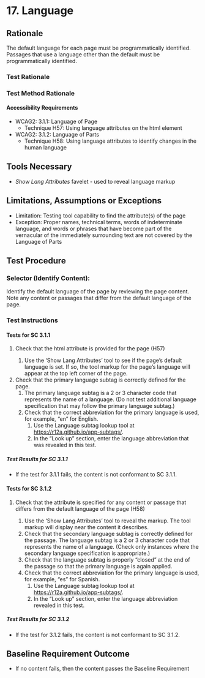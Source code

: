 # 17. Language
## Rationale
The default language for each page must be programmatically identified. Passages that use a language other than the default must be programmatically identified.

### Test Rationale

### Test Method Rationale

#### Accessibility Requirements
* WCAG2: 3.1.1: Language of Page
    * Technique H57: Using language attributes on the html element
* WCAG2: 3.1.2: Language of Parts
    * Technique H58: Using language attributes to identify changes in the human language

## Tools Necessary
* *Show Lang Attributes* favelet - used to reveal language markup

## Limitations, Assumptions or Exceptions
*	Limitation: Testing tool capability to find the <lang> attribute(s) of the page
*	Exception: Proper names, technical terms, words of indeterminate language, and words or phrases that have become part of the vernacular of the immediately surrounding text are not covered by the Language of Parts

## Test Procedure
### Selector (Identify Content):  
Identify the default language of the page by reviewing the page content. Note any content or passages that differ from the default language of the page.

### Test Instructions

#### Tests for SC 3.1.1
1. Check that the html <lang> attribute is provided for the page (H57)
    1. Use the ‘Show Lang Attributes’ tool to see if the page’s default language is set. If so, the tool markup for the page’s language will appear at the top left corner of the page.
1. Check that the primary language subtag is correctly defined for the page.
    1. The primary language subtag is a 2 or 3 character code that represents the name of a language. (Do not test additional language specification that may follow the primary language subtag.)
    1. Check that the correct abbreviation for the primary language is used, for example, “en” for English. 
        1. Use the Language subtag lookup tool at https://r12a.github.io/app-subtags/. 
        1. In the “Look up” section, enter the language abbreviation that was revealed in this test. 

##### Test Results for SC 3.1.1
* If the test for 3.1.1 fails, the content is not conformant to SC 3.1.1.

#### Tests for SC 3.1.2
1. Check that the <lang> attribute is specified for any content or passage that differs from the default language of the page (H58)
    1. Use the ‘Show Lang Attributes’ tool to reveal the <lang> markup. The tool markup will display near the content it describes. 
    1. Check that the secondary language subtag is correctly defined for the passage. The language subtag is a 2 or 3 character code that represents the name of a language. (Check only instances where the secondary language specification is appropriate.)
    1. Check that the language subtag is properly “closed” at the end of the passage so that the primary language is again applied.
    1. Check that the correct abbreviation for the primary language is used, for example, “es” for Spanish. 
        1. Use the Language subtag lookup tool at https://r12a.github.io/app-subtags/. 
        1. In the “Look up” section, enter the language abbreviation revealed in this test. 

##### Test Results for SC 3.1.2
* If the test for 3.1.2 fails, the content is not conformant to SC 3.1.2.

## Baseline Requirement Outcome
* If no content fails, then the content passes the Baseline Requirement
